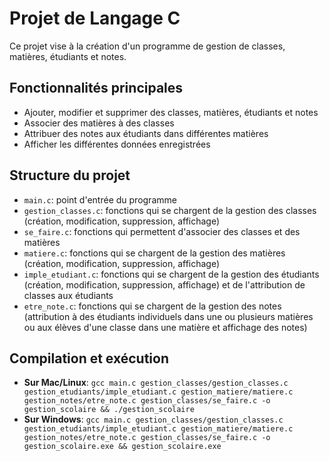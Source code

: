 # Projet de Langage C

Ce projet vise à la création d'un programme de gestion de classes, matières, étudiants et notes.

## Fonctionnalités principales

- Ajouter, modifier et supprimer des classes, matières, étudiants et notes
- Associer des matières à des classes
- Attribuer des notes aux étudiants dans différentes matières
- Afficher les différentes données enregistrées

## Structure du projet

- `main.c`: point d'entrée du programme
- `gestion_classes.c`: fonctions qui se chargent de la gestion des classes (création, modification, suppression, affichage)
- `se_faire.c`: fonctions qui permettent d'associer des classes et des matières
- `matiere.c`: fonctions qui se chargent de la gestion des matières (création, modification, suppression, affichage)
- `imple_etudiant.c`: fonctions qui se chargent de la gestion des étudiants (création, modification, suppression, affichage) et de l'attribution de classes aux étudiants
- `etre_note.c`: fonctions qui se chargent de la gestion des notes (attribution à des étudiants individuels dans une ou plusieurs matières ou aux élèves d'une classe dans une matière et affichage des notes)

## Compilation et exécution

- **Sur Mac/Linux**: `gcc main.c gestion_classes/gestion_classes.c gestion_etudiants/imple_etudiant.c gestion_matiere/matiere.c gestion_notes/etre_note.c gestion_classes/se_faire.c -o gestion_scolaire && ./gestion_scolaire`
- **Sur Windows**: `gcc main.c gestion_classes/gestion_classes.c gestion_etudiants/imple_etudiant.c gestion_matiere/matiere.c gestion_notes/etre_note.c gestion_classes/se_faire.c -o gestion_scolaire.exe && gestion_scolaire.exe`

